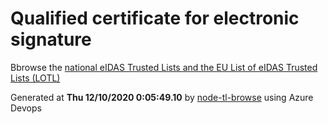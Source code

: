 # Qualified certificate for electronic signature 
 Bbrowse the [national eIDAS Trusted Lists and the EU List of eIDAS Trusted Lists (LOTL)](https://webgate.ec.europa.eu/tl-browser/#/) 
 
 
Generated at **Thu 12/10/2020  0:05:49.10** by [node-tl-browse](https://github.com/ymedlop/node-tl-browser) using Azure Devops 

